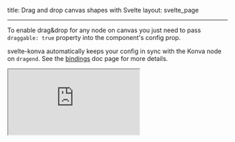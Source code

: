 title: Drag and drop canvas shapes with Svelte
layout: svelte_page

---

To enable drag&drop for any node on canvas you just need to pass `draggable: true` property into the component's config prop.

svelte-konva automatically keeps your config in sync with the Konva node on `dragend`. See the [bindings](/docs/svelte/Bindings.html) doc page for more details.

<iframe 
  src="https://codesandbox.io/p/sandbox/github/konvajs/site/tree/master/svelte-demos/drag_and_drop?file=/src/App.svelte" 
  style={{
    width: "100%",
    height: "800px",
    border: 0,
    borderRadius: "4px",
    overflow: "hidden"
  }}
  sandbox="allow-modals allow-forms allow-popups allow-scripts allow-same-origin"
/>
